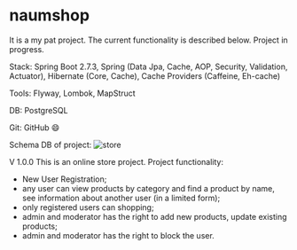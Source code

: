 # naumshop

It is a my pat project. The current functionality is described below. Project in progress.

Stack:
Spring Boot 2.7.3,
Spring (Data Jpa, Cache, AOP, Security, Validation, Actuator), 
Hibernate (Core, Cache),
Cache Providers (Caffeine, Eh-cache)

Tools:
Flyway,
Lombok,
MapStruct

DB:
PostgreSQL

Git:
GitHub 😄

Schema DB of project:
![store](https://user-images.githubusercontent.com/103596222/198280108-ddabc91f-ba73-4b46-a35e-a1504235f977.png)

V 1.0.0
This is an online store project. Project functionality:
- New User Registration;
- any user can view products by category and find a product by name, see information about another user (in a limited form);
- only registered users can shopping;
- admin and moderator has the right to add new products, update existing products;
- admin and moderator has the right to block the user.
